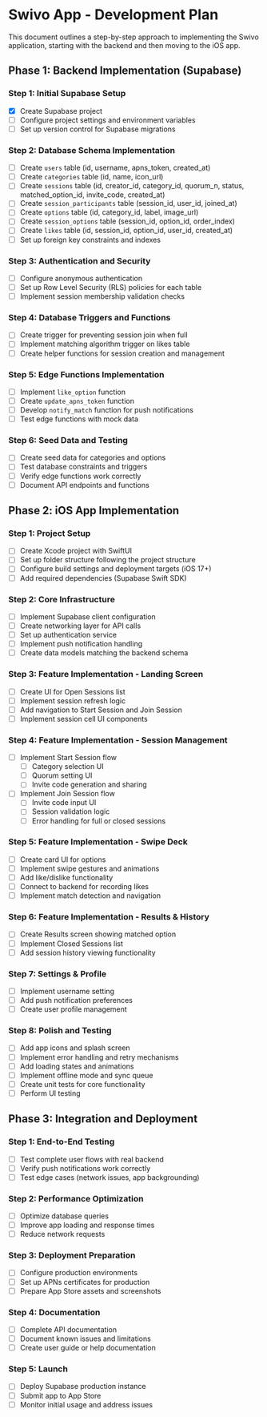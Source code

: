 # Swivo App - Development Plan

This document outlines a step-by-step approach to implementing the Swivo application, starting with the backend and then moving to the iOS app.

## Phase 1: Backend Implementation (Supabase)

### Step 1: Initial Supabase Setup
- [x] Create Supabase project
- [ ] Configure project settings and environment variables
- [ ] Set up version control for Supabase migrations

### Step 2: Database Schema Implementation
- [ ] Create `users` table (id, username, apns_token, created_at)
- [ ] Create `categories` table (id, name, icon_url)
- [ ] Create `sessions` table (id, creator_id, category_id, quorum_n, status, matched_option_id, invite_code, created_at)
- [ ] Create `session_participants` table (session_id, user_id, joined_at)
- [ ] Create `options` table (id, category_id, label, image_url)
- [ ] Create `session_options` table (session_id, option_id, order_index)
- [ ] Create `likes` table (id, session_id, option_id, user_id, created_at)
- [ ] Set up foreign key constraints and indexes

### Step 3: Authentication and Security
- [ ] Configure anonymous authentication
- [ ] Set up Row Level Security (RLS) policies for each table
- [ ] Implement session membership validation checks

### Step 4: Database Triggers and Functions
- [ ] Create trigger for preventing session join when full
- [ ] Implement matching algorithm trigger on likes table
- [ ] Create helper functions for session creation and management

### Step 5: Edge Functions Implementation
- [ ] Implement `like_option` function
- [ ] Create `update_apns_token` function
- [ ] Develop `notify_match` function for push notifications
- [ ] Test edge functions with mock data

### Step 6: Seed Data and Testing
- [ ] Create seed data for categories and options
- [ ] Test database constraints and triggers
- [ ] Verify edge functions work correctly
- [ ] Document API endpoints and functions

## Phase 2: iOS App Implementation

### Step 1: Project Setup
- [ ] Create Xcode project with SwiftUI
- [ ] Set up folder structure following the project structure
- [ ] Configure build settings and deployment targets (iOS 17+)
- [ ] Add required dependencies (Supabase Swift SDK)

### Step 2: Core Infrastructure
- [ ] Implement Supabase client configuration
- [ ] Create networking layer for API calls
- [ ] Set up authentication service
- [ ] Implement push notification handling
- [ ] Create data models matching the backend schema

### Step 3: Feature Implementation - Landing Screen
- [ ] Create UI for Open Sessions list
- [ ] Implement session refresh logic
- [ ] Add navigation to Start Session and Join Session
- [ ] Implement session cell UI components

### Step 4: Feature Implementation - Session Management
- [ ] Implement Start Session flow
  - [ ] Category selection UI
  - [ ] Quorum setting UI
  - [ ] Invite code generation and sharing
- [ ] Implement Join Session flow
  - [ ] Invite code input UI
  - [ ] Session validation logic
  - [ ] Error handling for full or closed sessions

### Step 5: Feature Implementation - Swipe Deck
- [ ] Create card UI for options
- [ ] Implement swipe gestures and animations
- [ ] Add like/dislike functionality
- [ ] Connect to backend for recording likes
- [ ] Implement match detection and navigation

### Step 6: Feature Implementation - Results & History
- [ ] Create Results screen showing matched option
- [ ] Implement Closed Sessions list
- [ ] Add session history viewing functionality

### Step 7: Settings & Profile
- [ ] Implement username setting
- [ ] Add push notification preferences
- [ ] Create user profile management

### Step 8: Polish and Testing
- [ ] Add app icons and splash screen
- [ ] Implement error handling and retry mechanisms
- [ ] Add loading states and animations
- [ ] Implement offline mode and sync queue
- [ ] Create unit tests for core functionality
- [ ] Perform UI testing

## Phase 3: Integration and Deployment

### Step 1: End-to-End Testing
- [ ] Test complete user flows with real backend
- [ ] Verify push notifications work correctly
- [ ] Test edge cases (network issues, app backgrounding)

### Step 2: Performance Optimization
- [ ] Optimize database queries
- [ ] Improve app loading and response times
- [ ] Reduce network requests

### Step 3: Deployment Preparation
- [ ] Configure production environments
- [ ] Set up APNs certificates for production
- [ ] Prepare App Store assets and screenshots

### Step 4: Documentation
- [ ] Complete API documentation
- [ ] Document known issues and limitations
- [ ] Create user guide or help documentation

### Step 5: Launch
- [ ] Deploy Supabase production instance
- [ ] Submit app to App Store
- [ ] Monitor initial usage and address issues
